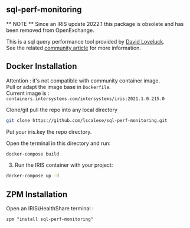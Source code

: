 ## sql-perf-monitoring

** NOTE ** Since an IRIS update 2022.1 this package is obsolete and has been removed from OpenExchange.

This is a sql query performance tool provided by [David Loveluck](https://community.intersystems.com/user/david-loveluck).  
See the related [community article](https://community.intersystems.com/post/apm-%E2%80%93-monitoring-sql-query-performance) for more information.  


## Docker Installation 

Attention : it's not compatible with community container image.  
Pull or adapt the image base in `Dockerfile`.  
Current image is : `containers.intersystems.com/intersystems/iris:2021.1.0.215.0`  


Clone/git pull the repo into any local directory

```bash
git clone https://github.com/lscalese/sql-perf-monitoring.git
```

Put your iris.key the repo directory.  

Open the terminal in this directory and run:

```bash
docker-compose build
```

3. Run the IRIS container with your project:

```bash
docker-compose up -d
```

## ZPM Installation

Open an IRIS\HealthShare terminal : 

```
zpm "install sql-perf-monitoring"
```

